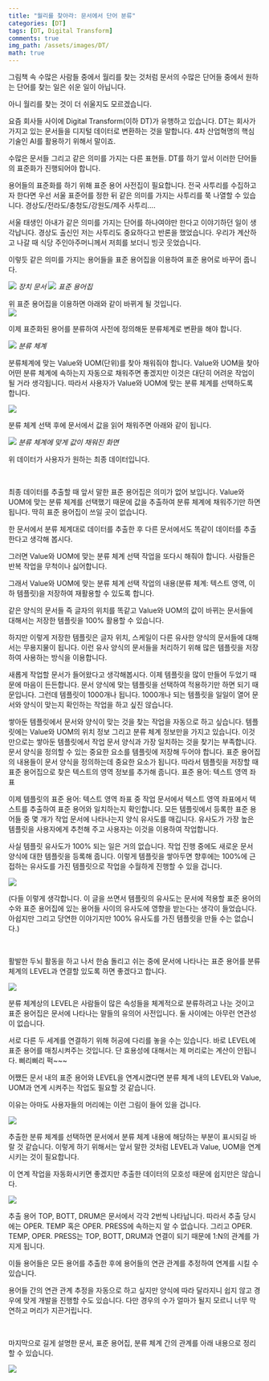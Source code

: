 ```yaml
---
title: "월리를 찾아라: 문서에서 단어 분류"
categories: [DT]
tags: [DT, Digital Transform]
comments: true 
img_path: /assets/images/DT/
math: true
---
```


그림책 속 수많은 사람들 중에서 월리를 찾는 것처럼 문서의 수많은 단어들 중에서 원하는 단어를 찾는 일은 쉬운 일이 아닙니다.

아니 월리를 찾는 것이 더 쉬울지도 모르겠습니다.

요즘 회사들 사이에 Digital Transform(이하 DT)가 유행하고 있습니다. DT는 회사가 가지고 있는 문서들을 디지털 데이터로 변환하는 것을 말합니다. 4차 산업혁명의 핵심 기술인 AI를 활용하기 위해서 말이죠.

수많은 문서들 그리고 같은 의미를 가지는 다른 표현들. DT를 하기 앞서 이러한 단어들의 표준화가 진행되어야 합니다.

용어들의 표준화를 하기 위해 표준 용어 사전집이 필요합니다. 전국 사투리를 수집하고자 한다면 우선 서울 표준어를 정한 뒤 같은 의미를 가지는 사투리를 쭉 나열할 수 있습니다. 경상도/전라도/충청도/강원도/제주 사투리....

서울 태생인 아내가 같은 의미를 가지는 단어를 하나여야만 한다고 이야기하던 일이 생각납니다. 경상도 출신인 저는 사투리도 중요하다고 반론을 했었습니다. 우리가 계산하고 나갈 때 식당 주인아주머니께서 저희를 보더니 빙긋 웃었습니다.

이렇듯 같은 의미를 가지는 용어들을 표준 용어집을 이용하여 표준 용어로 바꾸어 줍니다.

![](2021-05-15-1.png)
_장치 문서_
![](2021-05-15-2.png)
_표준 용어집_

위 표준 용어집을 이용하면 아래와 같이 바뀌게 될 것입니다.\
![](2021-05-15-3.png)

이제 표준화된 용어를 분류하여 사전에 정의해둔 분류체계로 변환을 해야 합니다.

![](2021-05-15-4.png)
_분류 체계_

분류체계에 맞는 Value와 UOM(단위)를 찾아 채워줘야 합니다. Value와 UOM을 찾아 어떤 분류 체계에 속하는지 자동으로 채워주면 좋겠지만 이것은 대단히 어려운 작업이 될 거라 생각됩니다. 따라서 사용자가 Value와 UOM에 맞는 분류 체계를 선택하도록 합니다.

![](2021-05-15-5.png)

분류 체계 선택 후에 문서에서 값을 읽어 채워주면 아래와 같이 됩니다.

![](2021-05-15-6.png)
_분류 체계에 맞게 값이 채워진 화면_

위 데이터가 사용자가 원하는 최종 데이터입니다.

​

최종 데이터를 추출할 때 앞서 말한 표준 용어집은 의미가 없어 보입니다. Value와 UOM에 맞는 분류 체계를 선택했기 때문에 값을 추출하여 분류 체계에 채워주기만 하면 됩니다. 딱히 표준 용어집이 쓰일 곳이 없습니다.

한 문서에서 분류 체계대로 데이터를 추출한 후 다른 문서에서도 똑같이 데이터를 추출한다고 생각해 봅시다.

그러면 Value와 UOM에 맞는 분류 체계 선택 작업을 또다시 해줘야 합니다. 사람들은 반복 작업을 무척이나 싫어합니다.

그래서 Value와 UOM에 맞는 분류 체계 선택 작업의 내용(분류 체계: 텍스트 영역, 이하 템플릿)을 저장하여 재활용할 수 있도록 합니다.

같은 양식의 문서들 즉 글자의 위치를 똑같고 Value와 UOM의 값이 바뀌는 문서들에 대해서는 저장한  템플릿을 100% 활용할 수 있습니다.

하지만 이렇게 저장한 템플릿은 글자 위치, 스케일이 다른 유사한 양식의 문서들에 대해서는 무용지물이 됩니다. 이런 유사 양식의 문서들을 처리하기 위해 많은 템플릿을 저장하여 사용하는 방식을 이용합니다.

새롭게 작업할 문서가 들어왔다고 생각해봅시다. 이제 템플릿을 많이 만들어 두었기 때문에 마음이 든든합니다. 문서 양식에 맞는 템플릿을 선택하여 적용하기만 하면 되기 때문입니다. 그런데 템플릿이 1000개나 됩니다. 1000개나 되는 템플릿을 일일이 열어 문서와 양식이 맞는지 확인하는 작업을 하고 싶진 않습니다.

쌓아둔 템플릿에서 문서와 양식이 맞는 것을 찾는 작업을 자동으로 하고 싶습니다. 템플릿에는  Value와 UOM의 위치 정보 그리고  분류 체계 정보만을 가지고 있습니다.  이것만으로는 쌓아둔 템플릿에서 작업 문서 양식과 가장 일치하는 것을 찾기는 부족합니다. 문서 양식을 정의할 수 있는 중요한 요소를 템플릿에 저장해 두어야 합니다. 표준 용어집의 내용들이 문서 양식을 정의하는데 중요한 요소가 됩니다. 따라서 템플릿을 저장할 때 표준 용어집으로 찾은 텍스트의 영역 정보를 추가해 줍니다. 표준 용어: 텍스트 영역 좌표

이제 템플릿의 표준 용어: 텍스트 영역 좌표 중 작업 문서에서 텍스트 영역 좌표에서 텍스트를 추출하여 표준 용어와 일치하는지 확인합니다. 모든 템플릿에서 등록한 표준 용어들 중 몇 개가 작업 문서에 나타나는지 양식 유사도를 매깁니다. 유사도가 가장 높은 템플릿을 사용자에게 추천해 주고 사용자는 이것을 이용하여 작업합니다. 

사실 템플릿 유사도가 100% 되는 일은 거의 없습니다. 작업 진행 중에도 새로운 문서 양식에 대한 템플릿을 등록해 줍니다. 이렇게 템플릿을 쌓아두면 향후에는 100%에 근접하는 유사도를 가진 템플릿으로 작업을 수월하게 진행할 수 있을 겁니다.

![](2021-05-15-7.png)

(다들 이렇게 생각합니다. 이 글을 쓰면서 템플릿의 유사도는 문서에 적용할 표준 용어의 수와 표준 용어집에 있는 용어들 사이의 유사도에 영향을 받는다는 생각이 들었습니다. 아쉽지만 그리고 당연한 이야기지만 100% 유사도를 가진 템플릿을 만들 수는 없습니다.)

​

활발한 두뇌 활동을 하고 나서 한숨 돌리고 쉬는 중에 문서에 나타나는 표준 용어를 분류 체계의 LEVEL과 연결할 있도록 하면 좋겠다고 합니다.

![](2021-05-15-8.png)

분류 체계상의 LEVEL은 사람들이 많은 속성들을 체계적으로 분류하려고 나눈 것이고 표준 용어집은 문서에 나타나는 말들의 유의어 사전입니다. 둘 사이에는 아무런 연관성이 없습니다.

서로 다른 두 세계를 연결하기 위해 허공에 다리를 놓을 수는 있습니다. 바로 LEVEL에 표준 용어를 매칭시켜주는 것입니다. 단 효용성에 대해서는 제 머리로는 계산이 안됩니다. 삐리삐리 퍽~~~

어쨌든 문서 내의 표준 용어와 LEVEL을 연계시켰다면 분류 체계 내의 LEVEL와 Value, UOM과 연계 시켜주는 작업도 필요할 것 같습니다.

이유는 아마도 사용자들의 머리에는 이런 그림이 들어 있을 겁니다.

![](2021-05-15-9.png)

추출한 분류 체계를 선택하면 문서에서 분류 체계 내용에 해당하는 부분이 표시되길 바랄 것 같습니다. 이렇게 하기 위해서는 앞서 말한 것처럼 LEVEL과 Value, UOM을 연계시키는 것이 필요합니다.

이 연계 작업을 자동화시키면 좋겠지만 추출한 데이터의 모호성 때문에 쉽지만은 않습니다.

![](2021-05-15-10.png)

추출 용어 TOP, BOTT, DRUM은 문서에서 각각 2번씩 나타납니다. 따라서 추출 당시에는 OPER. TEMP 혹은 OPER. PRESS에 속하는지 알 수 없습니다. 그리고 OPER. TEMP, OPER. PRESS는 TOP, BOTT, DRUM과 연결이 되기 때문에 1:N의 관계를 가지게 됩니다.

이들 용어들은 모든 용어를 추출한 후에 용어들의 연관 관계를 추정하여 연계를 시킬 수 있습니다.

용어들 간의 연관 관계 추정을 자동으로 하고 싶지만 양식에 따라 달라지니 쉽지 않고 경우에 맞게 개발을 진행할 수도 있습니다. 다만 경우의 수가 얼마가 될지 모르니 너무 막연하고 머리가 지끈거립니다.

​

마지막으로 길게 설명한 문서, 표준 용어집, 분류 체계 간의 관계를 아래 내용으로 정리할 수 있습니다.

![](2021-05-15-11.png)